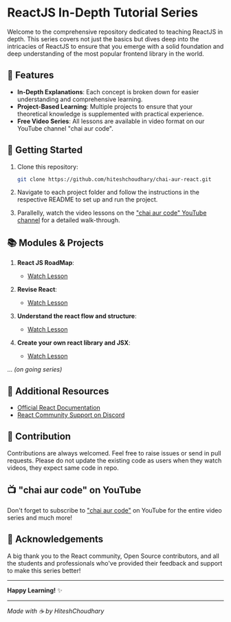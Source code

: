 # ReactJS In-Depth Tutorial Series

Welcome to the comprehensive repository dedicated to teaching ReactJS in depth. This series covers not just the basics but dives deep into the intricacies of ReactJS to ensure that you emerge with a solid foundation and deep understanding of the most popular frontend library in the world.

## 🌟 Features

- **In-Depth Explanations**: Each concept is broken down for easier understanding and comprehensive learning.
- **Project-Based Learning**: Multiple projects to ensure that your theoretical knowledge is supplemented with practical experience.
- **Free Video Series**: All lessons are available in video format on our YouTube channel "chai aur code".

## 🚀 Getting Started

1. Clone this repository:
   ```bash
   git clone https://github.com/hiteshchoudhary/chai-aur-react.git
   ```

2. Navigate to each project folder and follow the instructions in the respective README to set up and run the project.

3. Parallelly, watch the video lessons on the ["chai aur code" YouTube channel](https://www.youtube.com/channel/UCNQ6FEtztATuaVhZKCY28Yw) for a detailed walk-through.

## 📚 Modules & Projects

1. **React JS RoadMap**:
   
   - [Watch Lesson](https://www.youtube.com/watch?v=vz1RlUyrc3w&list=PLu71SKxNbfoDqgPchmvIsL4hTnJIrtige)

2. **Revise React**:
   - [Watch Lesson](https://www.youtube.com/watch?v=FxgM9k1rg0Q&t=3861s)

3. **Understand the react flow and structure**:
   - [Watch Lesson](https://www.youtube.com/watch?v=yNbnA5pryMg&list=PLu71SKxNbfoDqgPchmvIsL4hTnJIrtige&index=3)
4. **Create your own react library and JSX**:
   - [Watch Lesson](https://www.youtube.com/watch?v=kAOuj6o7Kxs&list=PLu71SKxNbfoDqgPchmvIsL4hTnJIrtige&index=4)

... _(on going series)_

## 📖 Additional Resources

- [Official React Documentation](https://reactjs.org/docs/getting-started.html)
- [React Community Support on Discord](https://hitesh.ai/discord)

## 💼 Contribution

Contributions are always welcomed. Feel free to raise issues or send in pull requests. Please do not update the existing code as users when they watch videos, they expect same code in repo.

## 📺 "chai aur code" on YouTube

Don't forget to subscribe to ["chai aur code"](https://www.youtube.com/channel/UCNQ6FEtztATuaVhZKCY28Yw) on YouTube for the entire video series and much more!

## 🙏 Acknowledgements

A big thank you to the React community, Open Source contributors, and all the students and professionals who've provided their feedback and support to make this series better!

---

**Happy Learning!** ✨

---

_Made with ☕️ by HiteshChoudhary_
